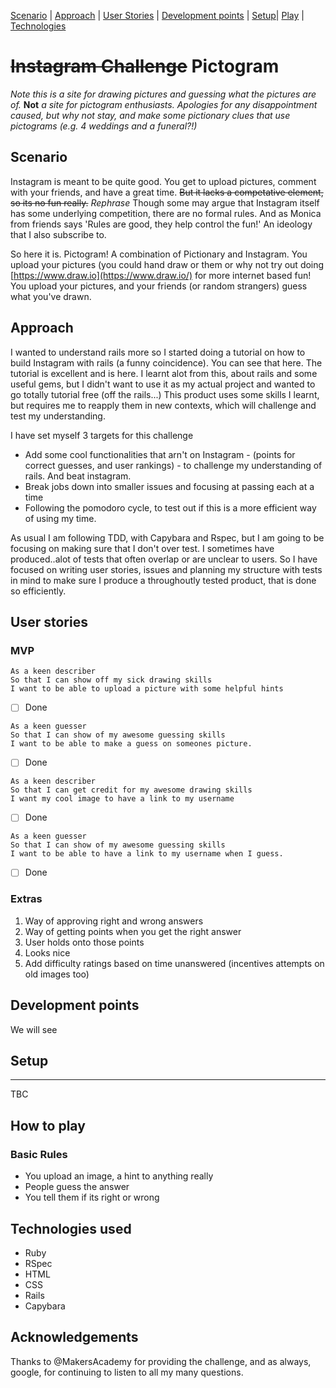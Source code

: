 
[Scenario](#scenario) | [Approach](#approach) | [User Stories](#stories) | [Development points](#extention) | [Setup](#Setup)| [Play](#Play) | [Technologies](#Technologies)

~~Instagram Challenge~~ Pictogram
===================

*Note this is a site for drawing pictures and guessing what the pictures are of.* **Not** *a site for pictogram enthusiasts.
Apologies for any disappointment caused, but why not stay, and make some pictionary clues that use pictograms (e.g. 4 weddings and a funeral?!)*

## Scenario <a name= "scenario"></a>

Instagram is meant to be quite good. You get to upload pictures, comment with your friends, and have a great time. ~~But it lacks a competative element, so its no fun really.~~ *Rephrase* Though some may argue that Instagram itself has some underlying competition, there are no formal rules. And as Monica from friends says 'Rules are good, they help control the fun!' An ideology that I also subscribe to.

So here it is. Pictogram! A combination of Pictionary and Instagram. You upload your pictures (you could hand draw or them or why not try out doing [https://www.draw.io](https://www.draw.io/) for more internet based fun! You upload your pictures, and your friends (or random strangers) guess what you've drawn.

## Approach <a name= "approach"></a>

I wanted to understand rails more so I started doing a tutorial on how to build Instagram with rails (a funny coincidence). You can see that here[](). The tutorial is excellent and is here[](). I learnt alot from this, about rails and some useful gems, but I didn't want to use it as my actual project and wanted to go totally tutorial free (off the rails...) This product uses some skills I learnt, but requires me to reapply them in new contexts, which will challenge and test my understanding.

I have set myself 3 targets for this challenge

   - Add some cool functionalities that arn't on Instagram - (points for correct guesses, and user rankings) - to challenge my understanding of rails. And beat instagram.
   - Break jobs down into smaller issues and focusing at passing each at a time
   - Following the pomodoro cycle, to test out if this is a more efficient way of using my time.

As usual I am following TDD, with Capybara and Rspec, but I am going to be focusing on making sure that I don't over test. I sometimes have produced..alot of tests that often overlap or are unclear to users. So I have focused on writing user stories, issues and planning my structure with tests in mind to make sure I produce a throughoutly tested product, that is done so efficiently. 

## User stories <a name= "stories"></a>

### MVP

```
As a keen describer
So that I can show off my sick drawing skills
I want to be able to upload a picture with some helpful hints
```
- [ ] Done
```
As a keen guesser
So that I can show of my awesome guessing skills
I want to be able to make a guess on someones picture.
```
- [ ] Done
```
As a keen describer
So that I can get credit for my awesome drawing skills
I want my cool image to have a link to my username
```
- [ ] Done
```
As a keen guesser
So that I can show of my awesome guessing skills
I want to be able to have a link to my username when I guess.
```
- [ ] Done


### Extras
1) Way of approving right and wrong answers
2) Way of getting points when you get the right answer
3) User holds onto those points
4) Looks nice
5) Add difficulty ratings based on time unanswered (incentives attempts on old images too)

## Development points <a name= "extention"></a>

We will see

## Setup <a name= "Setup"></a>
-------
TBC

## How to play <a name= "Play"></a>

### Basic Rules

- You upload an image, a hint to anything really
- People guess the answer
- You tell them if its right or wrong

## Technologies used  <a name= "Technologies"></a>
  - Ruby
  - RSpec
  - HTML
  - CSS
  - Rails
  - Capybara

## Acknowledgements

Thanks to @MakersAcademy for providing the challenge, and as always, google, for continuing to listen to all my many questions.

